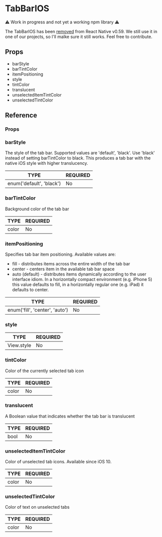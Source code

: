 # TabBarIOS

⚠️ Work in progress and not yet a working npm library ⚠️

The TabBarIOS has been [removed](https://github.com/react-native-community/releases/blob/master/CHANGELOG.md#ios-specific-10) from React Native v0.59. We still use it in one of our projects, so I'll malke sure it still works. Feel free to contribute.

## Props

* barStyle
* barTintColor
* itemPositioning
* style
* tintColor
* translucent
* unselectedItemTintColor
* unselectedTintColor

## Reference
### Props

### barStyle

The style of the tab bar. Supported values are 'default', 'black'. Use 'black' instead of setting barTintColor to black. This produces a tab bar with the native iOS style with higher translucency.

| TYPE          | REQUIRED      |
| ------------- |-------------|
| enum('default', 'black') | No |

### barTintColor

Background color of the tab bar

| TYPE          | REQUIRED      |
| ------------- |-------------|
| color | No |

### itemPositioning

Specifies tab bar item positioning. Available values are:

* fill - distributes items across the entire width of the tab bar
* center - centers item in the available tab bar space
* auto (default) - distributes items dynamically according to the user interface idiom. In a horizontally compact environment (e.g. iPhone 5) this value defaults to fill, in a horizontally regular one (e.g. iPad) it defaults to center.

| TYPE          | REQUIRED      |
| ------------- |-------------|
| enum('fill', 'center', 'auto') | No |

### style

| TYPE          | REQUIRED      |
| ------------- |-------------|
| View.style | No |

### tintColor

Color of the currently selected tab icon

| TYPE          | REQUIRED      |
| ------------- |-------------|
| color | No |

### translucent

A Boolean value that indicates whether the tab bar is translucent

| TYPE          | REQUIRED      |
| ------------- |-------------|
| bool | No |

### unselectedItemTintColor

Color of unselected tab icons. Available since iOS 10.

| TYPE          | REQUIRED      |
| ------------- |-------------|
| color | No |

### unselectedTintColor

Color of text on unselected tabs

| TYPE          | REQUIRED      |
| ------------- |-------------|
| color | No |
